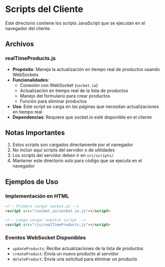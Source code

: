 # Scripts del Cliente

Este directorio contiene los scripts JavaScript que se ejecutan en el navegador del cliente.

## Archivos

### realTimeProducts.js
- **Propósito**: Maneja la actualización en tiempo real de productos usando WebSockets
- **Funcionalidades**:
  - Conexión con WebSocket (`socket.io`)
  - Actualización en tiempo real de la lista de productos
  - Manejo del formulario para crear productos
  - Función para eliminar productos
- **Uso**: Este script se carga en las páginas que necesitan actualizaciones en tiempo real
- **Dependencias**: Requiere que socket.io esté disponible en el cliente

## Notas Importantes

1. Estos scripts son cargados directamente por el navegador
2. No incluir aquí scripts del servidor o de utilidades
3. Los scripts del servidor deben ir en `src/scripts/`
4. Mantener este directorio solo para código que se ejecuta en el navegador

## Ejemplos de Uso

### Implementación en HTML
```html
<!-- Primero cargar socket.io -->
<script src="/socket.io/socket.io.js"></script>

<!-- Luego cargar nuestro script -->
<script src="/js/realTimeProducts.js"></script>
```

### Eventos WebSocket Disponibles
- `updateProducts`: Recibe actualizaciones de la lista de productos
- `createProduct`: Envía un nuevo producto al servidor
- `deleteProduct`: Envía una solicitud para eliminar un producto 